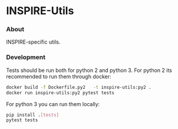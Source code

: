 
<!--
    This file is part of INSPIRE.
    Copyright (C) 2014-2024 CERN.

    INSPIRE is free software: you can redistribute it and/or modify
    it under the terms of the GNU General Public License as published by
    the Free Software Foundation, either version 3 of the License, or
    (at your option) any later version.

    INSPIRE is distributed in the hope that it will be useful,
    but WITHOUT ANY WARRANTY; without even the implied warranty of
    MERCHANTABILITY or FITNESS FOR A PARTICULAR PURPOSE. See the
    GNU General Public License for more details.

    You should have received a copy of the GNU General Public License
    along with INSPIRE. If not, see <http://www.gnu.org/licenses/>.

    In applying this license, CERN does not waive the privileges and immunities
    granted to it by virtue of its status as an Intergovernmental Organization
    or submit itself to any jurisdiction.
-->

 # INSPIRE-Utils

### About
INSPIRE-specific utils.


### Development

Tests should be run both for python 2 and python 3.
For python 2 its recommended to run them through docker:
```bash
docker build -f Dockerfile.py2   -t inspire-utils:py2 .
docker run inspire-utils:py2 pytest tests
```

For python 3 you can run them locally:
```bash
pip install .[tests]
pytest tests
```

